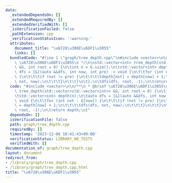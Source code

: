 ```yaml
---
data:
  _extendedDependsOn: []
  _extendedRequiredBy: []
  _extendedVerifiedWith: []
  _isVerificationFailed: false
  _pathExtension: cpp
  _verificationStatusIcon: ':warning:'
  attributes:
    document_title: "\u6728\u306E\u6DF1\u3055"
    links: []
  bundledCode: "#line 1 \"graph/tree_depth.cpp\"\n#include <vector>\n\n/**\n * @brief\
    \ \u6728\u306E\u6DF1\u3055\n */\n\nstd::vector<int> tree_depth(std::vector<std::vector<int>>\
    \ &G, int root = 0) {\n\tint n = G.size();\n\tstd::vector<int> depth(n);\n\tauto\
    \ dfs = [&](auto &&dfs, int now, int pre) -> void {\n\t\tfor (int nxt : G[now])\
    \ {\n\t\t\tif (nxt != pre) {\n\t\t\t\tdepth[nxt] = depth[now] + 1;\n\t\t\t\tdfs(dfs,\
    \ nxt, now);\n\t\t\t}\n\t\t}\n\t};\n\tdfs(dfs, root, -1);\n\treturn depth;\n}\n"
  code: "#include <vector>\n\n/**\n * @brief \u6728\u306E\u6DF1\u3055\n */\n\nstd::vector<int>\
    \ tree_depth(std::vector<std::vector<int>> &G, int root = 0) {\n\tint n = G.size();\n\
    \tstd::vector<int> depth(n);\n\tauto dfs = [&](auto &&dfs, int now, int pre) ->\
    \ void {\n\t\tfor (int nxt : G[now]) {\n\t\t\tif (nxt != pre) {\n\t\t\t\tdepth[nxt]\
    \ = depth[now] + 1;\n\t\t\t\tdfs(dfs, nxt, now);\n\t\t\t}\n\t\t}\n\t};\n\tdfs(dfs,\
    \ root, -1);\n\treturn depth;\n}"
  dependsOn: []
  isVerificationFile: false
  path: graph/tree_depth.cpp
  requiredBy: []
  timestamp: '2023-12-06 10:41:43+09:00'
  verificationStatus: LIBRARY_NO_TESTS
  verifiedWith: []
documentation_of: graph/tree_depth.cpp
layout: document
redirect_from:
- /library/graph/tree_depth.cpp
- /library/graph/tree_depth.cpp.html
title: "\u6728\u306E\u6DF1\u3055"
---
```

